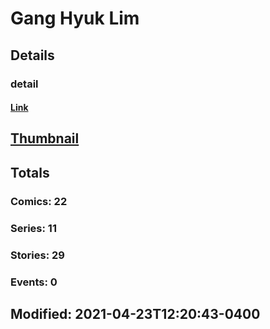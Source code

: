 # Gang Hyuk Lim 
## Details
### detail
#### [Link](http://marvel.com/comics/creators/13283/gang_hyuk_lim?utm_campaign=apiRef&utm_source=225578a89fc76f3d20fbffda5d17a88d)
## [Thumbnail](http://i.annihil.us/u/prod/marvel/i/mg/b/40/image_not_available.jpg)
## Totals
### Comics: 22
### Series: 11
### Stories: 29
### Events: 0
## Modified: 2021-04-23T12:20:43-0400